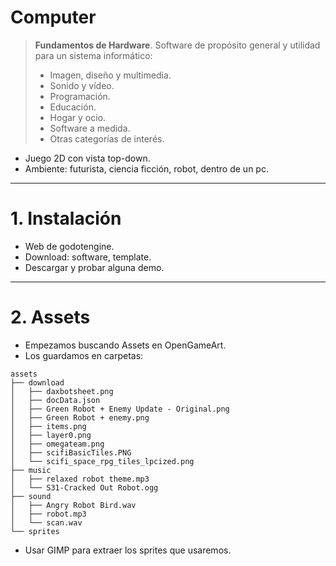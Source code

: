
# Computer

> **Fundamentos de Hardware**.
> Software de propósito general y utilidad para un sistema informático:
> * Imagen, diseño y multimedia.
> * Sonido y vídeo.
> * Programación.
> * Educación.
> * Hogar y ocio.
> * Software a medida.
> * Otras categorías de interés.

* Juego 2D con vista top-down.
* Ambiente: futurista, ciencia ficción, robot, dentro de un pc.

---

# 1. Instalación

* Web de godotengine.
* Download: software, template.
* Descargar y probar alguna demo.

---

# 2. Assets

* Empezamos buscando Assets en OpenGameArt.
* Los guardamos en carpetas:
```
assets
├── download
│   ├── daxbotsheet.png
│   ├── docData.json
│   ├── Green Robot + Enemy Update - Original.png
│   ├── Green Robot + enemy.png
│   ├── items.png
│   ├── layer0.png
│   ├── omegateam.png
│   ├── scifiBasicTiles.PNG
│   └── scifi_space_rpg_tiles_lpcized.png
├── music
│   ├── relaxed robot theme.mp3
│   └── S31-Cracked Out Robot.ogg
├── sound
│   ├── Angry Robot Bird.wav
│   ├── robot.mp3
│   └── scan.wav
└── sprites
```
* Usar GIMP para extraer los sprites que usaremos.
